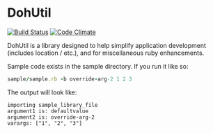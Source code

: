 DohUtil
========

[![Build Status](https://travis-ci.org/atpsoft/dohutil.png)](https://travis-ci.org/atpsoft/dohutil)
[![Code Climate](https://codeclimate.com/github/atpsoft/dohutil.png)](https://codeclimate.com/github/atpsoft/dohutil)

DohUtil is a library designed to help simplify application development (includes location / etc.), and for miscellaneous ruby enhancements.

Sample code exists in the sample directory.  If you run it like so:

``` ruby
sample/sample.rb -b override-arg-2 1 2 3
```

The output will look like:
``` text
importing sample_library_file
argument1 is: defaultvalue
argument2 is: override-arg-2
varargs: ["1", "2", "3"]

```

